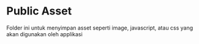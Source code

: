 # Public Asset

Folder ini untuk menyimpan asset seperti image, javascript, atau css yang akan digunakan oleh applikasi